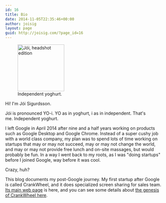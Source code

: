 ```yaml
---
id: 16
title: Bio
date: 2014-11-05T22:35:46+00:00
author: joisig
layout: page
guid: http://joisig.com/?page_id=16
---
```

<figure id="attachment_7" aria-describedby="caption-attachment-7" style="width: 150px" class="wp-caption alignright"><img class="wp-image-7 size-thumbnail" src="http://joisig.com/wp-content/uploads/2014/06/headshot-150x150.jpg" alt="Jói, headshot edition" width="150" height="150" srcset="http://joisig.com/wp-content/uploads/2014/06/headshot-150x150.jpg 150w, http://joisig.com/wp-content/uploads/2014/06/headshot-300x300.jpg 300w, http://joisig.com/wp-content/uploads/2014/06/headshot.jpg 323w" sizes="(max-width: 150px) 100vw, 150px" /><figcaption id="caption-attachment-7" class="wp-caption-text">Independent yoghurt.</figcaption></figure>

Hi! I'm Jói Sigurdsson.

Jói is pronounced YO-i. YO as in yoghurt, i as in independent. That's me. Independent yoghurt.

I left Google in April 2014 after nine and a half years working on products such as Google Desktop and Google Chrome. Instead of a super cushy job with a world class company, my plan was to spend lots of time working on startups that may or may not succeed, may or may not change the world, and may or may not provide free lunch and on-site massages, but would probably be fun. In a way I went back to my roots, as I was "doing startups" before I joined Google, way before it was cool.

Crazy, huh?

This blog documents my post-Google journey. My first startup after Google is called CrankWheel, and it does specialized screen sharing for sales team. [Its main web page](https://crankwheel.com/) is here, and you can see some details about [the genesis of CrankWheel here](/introducing-crankwheel/ "Introducing CrankWheel").
